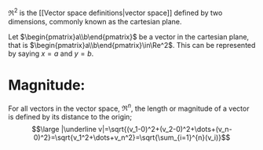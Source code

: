 $\Re^2$ is the [[Vector space definitions|vector space]] defined by two dimensions, commonly known as the cartesian plane.

Let $\begin{pmatrix}a\\b\end{pmatrix}$ be a vector in the cartesian plane, that is $\begin{pmatrix}a\\b\end{pmatrix}\in\Re^2$. This can be represented by saying $x=a$ and $y=b$.
# Magnitude:

For all vectors in the vector space, $\Re^n$, the length or magnitude of a vector is defined by its distance to the origin;
$$\large |\underline v|=\sqrt{(v_1-0)^2+(v_2-0)^2+\dots+(v_n-0)^2}=\sqrt{v_1^2+\dots+v_n^2}=\sqrt{\sum_{i=1}^{n}(v_i)}$$